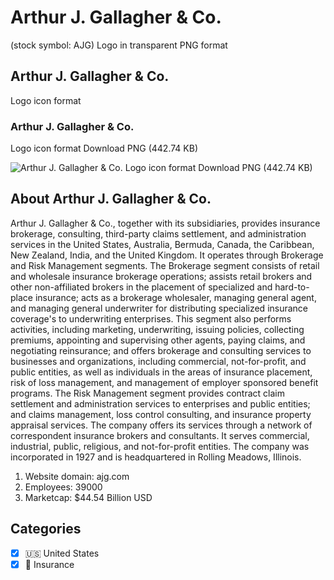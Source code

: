 # Arthur J. Gallagher & Co.
 (stock symbol: AJG) Logo in transparent PNG format

## Arthur J. Gallagher & Co.
 Logo icon format

### Arthur J. Gallagher & Co.
 Logo icon format Download PNG (442.74 KB)

![Arthur J. Gallagher & Co.
 Logo icon format Download PNG (442.74 KB)](/img/orig/AJG-c44aa382.png)

## About Arthur J. Gallagher & Co.


Arthur J. Gallagher & Co., together with its subsidiaries, provides insurance brokerage, consulting, third-party claims settlement, and administration services in the United States, Australia, Bermuda, Canada, the Caribbean, New Zealand, India, and the United Kingdom. It operates through Brokerage and Risk Management segments. The Brokerage segment consists of retail and wholesale insurance brokerage operations; assists retail brokers and other non-affiliated brokers in the placement of specialized and hard-to-place insurance; acts as a brokerage wholesaler, managing general agent, and managing general underwriter for distributing specialized insurance coverage's to underwriting enterprises. This segment also performs activities, including marketing, underwriting, issuing policies, collecting premiums, appointing and supervising other agents, paying claims, and negotiating reinsurance; and offers brokerage and consulting services to businesses and organizations, including commercial, not-for-profit, and public entities, as well as individuals in the areas of insurance placement, risk of loss management, and management of employer sponsored benefit programs. The Risk Management segment provides contract claim settlement and administration services to enterprises and public entities; and claims management, loss control consulting, and insurance property appraisal services. The company offers its services through a network of correspondent insurance brokers and consultants. It serves commercial, industrial, public, religious, and not-for-profit entities. The company was incorporated in 1927 and is headquartered in Rolling Meadows, Illinois.

1. Website domain: ajg.com
2. Employees: 39000
3. Marketcap: $44.54 Billion USD


## Categories
- [x] 🇺🇸 United States
- [x] 🏦 Insurance
